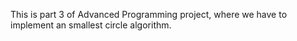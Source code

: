 This is part 3 of Advanced Programming project, where we have to implement an smallest circle algorithm.

